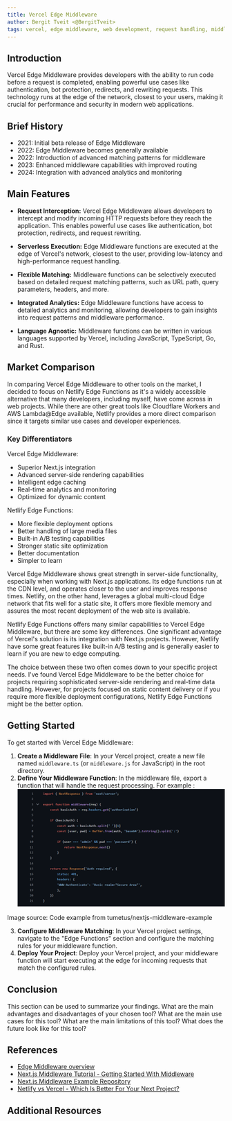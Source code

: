 ```yaml
---
title: Vercel Edge Middleware
author: Bergit Tveit <@BergitTveit>
tags: vercel, edge middleware, web development, request handling, middleware
---
```


## Introduction

Vercel Edge Middleware provides developers with the ability to run code before a request is completed, enabling powerful use cases like authentication, bot protection, redirects, and rewriting requests. This technology runs at the edge of the network, closest to your users, making it crucial for performance and security in modern web applications.

## Brief History

- 2021: Initial beta release of Edge Middleware
- 2022: Edge Middleware becomes generally available
- 2022: Introduction of advanced matching patterns for middleware
- 2023: Enhanced middleware capabilities with improved routing
- 2024: Integration with advanced analytics and monitoring

## Main Features

- **Request Interception:** Vercel Edge Middleware allows developers to intercept and modify incoming HTTP requests before they reach the application. This enables powerful use cases like authentication, bot protection, redirects, and request rewriting.
- **Serverless Execution:** Edge Middleware functions are executed at the edge of Vercel's network, closest to the user, providing low-latency and high-performance request handling.

- **Flexible Matching:** Middleware functions can be selectively executed based on detailed request matching patterns, such as URL path, query parameters, headers, and more.

- **Integrated Analytics:** Edge Middleware functions have access to detailed analytics and monitoring, allowing developers to gain insights into request patterns and middleware performance.

- **Language Agnostic:** Middleware functions can be written in various languages supported by Vercel, including JavaScript, TypeScript, Go, and Rust.

## Market Comparison

In comparing Vercel Edge Middleware to other tools on the market, I decided to focus on Netlify Edge Functions as it's a widely accessible alternative that many developers, including myself, have come across in web projects. While there are other great tools like Cloudflare Workers and AWS Lambda@Edge available, Netlify provides a more direct comparison since it targets similar use cases and developer experiences.

### Key Differentiators

Vercel Edge Middleware:

- Superior Next.js integration
- Advanced server-side rendering capabilities
- Intelligent edge caching
- Real-time analytics and monitoring
- Optimized for dynamic content

Netlify Edge Functions:

- More flexible deployment options
- Better handling of large media files
- Built-in A/B testing capabilities
- Stronger static site optimization
- Better documentation
- Simpler to learn

Vercel Edge Middleware shows great strength in server-side functionality, especially when working with Next.js applications. Its edge functions run at the CDN level, and operates closer to the user and improves response times. Netlify, on the other hand, leverages a global multi-cloud Edge network that fits well for a static site, it offers more flexible memory and assures the most recent deployment of the web site is available.

Netlify Edge Functions offers many similar capabilities to Vercel Edge Middleware, but there are some key differences. One significant advantage of Vercel's solution is its integration with Next.js projects.
However, Netlify have some great features like built-in A/B testing and is generally easier to learn if you are new to edge computing.

The choice between these two often comes down to your specific project needs. I've found Vercel Edge Middleware to be the better choice for projects requiring sophisticated server-side rendering and real-time data handling. However, for projects focused on static content delivery or if you require more flexible deployment configurations, Netlify Edge Functions might be the better option.

## Getting Started

To get started with Vercel Edge Middleware:

1. **Create a Middleware File**: In your Vercel project, create a new file named `middleware.ts` (or `middleware.js` for JavaScript) in the root directory.
2. **Define Your Middleware Function**: In the middleware file, export a function that will handle the request processing. For example :
   ![alt text](../../../assets/infrastructure/Edge-middleware.png)

Image source: Code example from tumetus/nextjs-middleware-example

3. **Configure Middleware Matching**: In your Vercel project settings, navigate to the "Edge Functions" section and configure the matching rules for your middleware function.
4. **Deploy Your Project**: Deploy your Vercel project, and your middleware function will start executing at the edge for incoming requests that match the configured rules.

## Conclusion

This section can be used to summarize your findings. What are the main advantages and disadvantages of your chosen tool? What are the main use cases for this tool? What are the main limitations of this tool? What does the future look like for this tool?

## References

- [Edge Middleware overview](https://vercel.com/docs/functions/edge-middleware)
- [Next.js Middleware Tutorial - Getting Started With Middleware](https://www.youtube.com/watch?v=NlBSheYPKkg)
- [Next.js Middleware Example Repository](https://github.com/tumetus/nextjs-middleware-example)
- [Netlify vs Vercel - Which Is Better For Your Next Project?](https://www.evolvingdev.com/post/netlify-vs-vercel)

## Additional Resources
